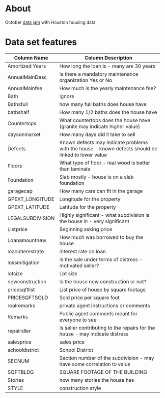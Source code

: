 # About

October [data jam](http://houstondatavis.github.io/data-jam-october-2015/) with Houston housing data

# Data set features


| Column Name      | Column Description |
| ---------------- | ------------------ |
| Amortized Years  | How long the loan is - many are 30 years|
| AnnualMainDesc   | Is there a mandatory maintenance organization Yes or No|
| AnnualMainfee    | How much is the yearly maintenance fee?|
| Bath             | Ignore|
| Bathsfull        | how many full baths does house have|
| bathshalf        | How many 1/2 baths does the house have|
| Countertops      | What countertops does the house have (granite may indicate higher value)|
| daysonmarket     | How many days did it take to sell|
| Defects          | Known defects may indicate problems with the house - known defects should be linked to lower value|
| Floors           | What type of floor - real wood is better than laminate|
| Foundation       | Slab mostly - house is on a slab foundation|
| garagecap        | How many cars can fit in the garage|
| GPEXT_LONGITUDE  | Longitude for the property|
| GPEXT_LATITUDE   | Latitude for the property|
| LEGALSUBDIVISION | Highly significant - what subdivision is the house in - very significant|
| Listprice        | Beginning asking price|
| Loanamountnew    | How much was borrowed to buy the house|
| loaninterestrate | Interest rate on loan|
| lossmitigation   | Is the sale under terms of distress - motivated seller?|
| lotsize          | Lot size|
| newconstruction  | Is the house new construction or not?|
| pricesqftlist    | List price of house by square footage|
| PRICESQFTSOLD    | Sold price per square foot|
| realremarks      | private agent instructions or comments|
| Remarks          | Public agent comments meant for everyone to see|
| repairsller      | Is seller contributing to the repairs for the house - may indicate distress|
| salesprice       | sales price|
| schooldistrict   | School District|
| SECNUM           | Section number of the subdivision - may have some correlation to value|
| SQFTBLDG         | SQUARE FOOTAGE OF THE BUILDING|
| Stories          | how many stories the house has|
| STYLE            |  construction style|
